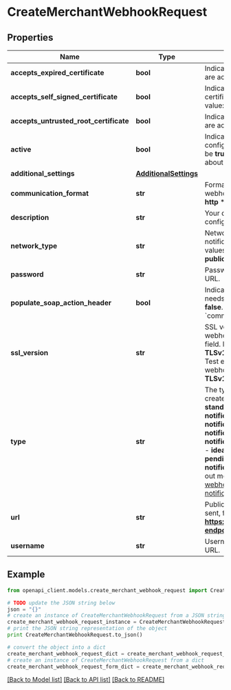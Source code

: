 # CreateMerchantWebhookRequest


## Properties
Name | Type | Description | Notes
------------ | ------------- | ------------- | -------------
**accepts_expired_certificate** | **bool** | Indicates if expired SSL certificates are accepted. Default value: **false**. | [optional] 
**accepts_self_signed_certificate** | **bool** | Indicates if self-signed SSL certificates are accepted. Default value: **false**. | [optional] 
**accepts_untrusted_root_certificate** | **bool** | Indicates if untrusted SSL certificates are accepted. Default value: **false**. | [optional] 
**active** | **bool** | Indicates if the webhook configuration is active. The field must be **true** for us to send webhooks about events related an account. | 
**additional_settings** | [**AdditionalSettings**](AdditionalSettings.md) |  | [optional] 
**communication_format** | **str** | Format or protocol for receiving webhooks. Possible values: * **soap** * **http** * **json**  | 
**description** | **str** | Your description for this webhook configuration. | [optional] 
**network_type** | **str** | Network type for Terminal API notification webhooks. Possible values: * **public** * **local**  Default Value: **public**. | [optional] 
**password** | **str** | Password to access the webhook URL. | [optional] 
**populate_soap_action_header** | **bool** | Indicates if the SOAP action header needs to be populated. Default value: **false**.  Only applies if &#x60;communicationFormat&#x60;: **soap**. | [optional] 
**ssl_version** | **str** | SSL version to access the public webhook URL specified in the &#x60;url&#x60; field. Possible values: * **TLSv1.3** * **TLSv1.2** * **HTTP** - Only allowed on Test environment.  If not specified, the webhook will use &#x60;sslVersion&#x60;: **TLSv1.2**. | [optional] 
**type** | **str** | The type of webhook that is being created. Possible values are:  - **standard** - **account-settings-notification** - **banktransfer-notification** - **boletobancario-notification** - **directdebit-notification** - **pending-notification** - **ideal-notification** - **ideal-pending-notification** - **report-notification** - **rreq-notification**  Find out more about [standard notification webhooks](https://docs.adyen.com/development-resources/webhooks/understand-notifications#event-codes) and [other types of notifications](https://docs.adyen.com/development-resources/webhooks/understand-notifications#other-notifications). | 
**url** | **str** | Public URL where webhooks will be sent, for example **https://www.domain.com/webhook-endpoint**. | 
**username** | **str** | Username to access the webhook URL. | [optional] 

## Example

```python
from openapi_client.models.create_merchant_webhook_request import CreateMerchantWebhookRequest

# TODO update the JSON string below
json = "{}"
# create an instance of CreateMerchantWebhookRequest from a JSON string
create_merchant_webhook_request_instance = CreateMerchantWebhookRequest.from_json(json)
# print the JSON string representation of the object
print CreateMerchantWebhookRequest.to_json()

# convert the object into a dict
create_merchant_webhook_request_dict = create_merchant_webhook_request_instance.to_dict()
# create an instance of CreateMerchantWebhookRequest from a dict
create_merchant_webhook_request_form_dict = create_merchant_webhook_request.from_dict(create_merchant_webhook_request_dict)
```
[[Back to Model list]](../README.md#documentation-for-models) [[Back to API list]](../README.md#documentation-for-api-endpoints) [[Back to README]](../README.md)


